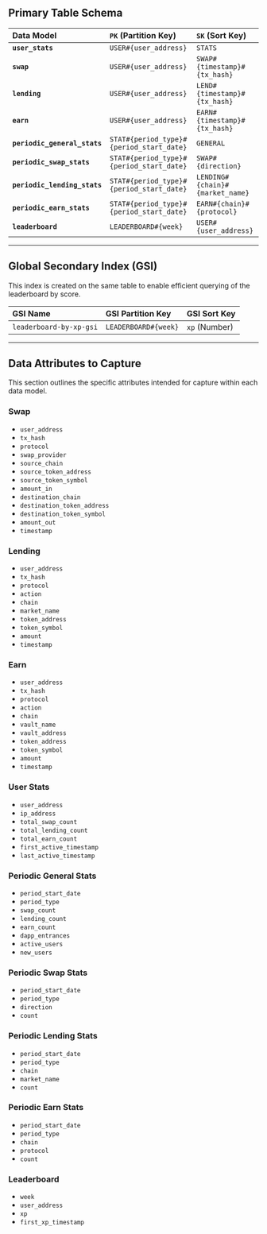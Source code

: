 ## Primary Table Schema

| Data Model | `PK` (Partition Key) | `SK` (Sort Key) |
| :--- | :--- | :--- |
| **`user_stats`** | `USER#{user_address}` | `STATS` |
| **`swap`** | `USER#{user_address}` | `SWAP#{timestamp}#{tx_hash}` |
| **`lending`** | `USER#{user_address}` | `LEND#{timestamp}#{tx_hash}` |
| **`earn`** | `USER#{user_address}` | `EARN#{timestamp}#{tx_hash}` |
| **`periodic_general_stats`** | `STAT#{period_type}#{period_start_date}`| `GENERAL` |
| **`periodic_swap_stats`** | `STAT#{period_type}#{period_start_date}`| `SWAP#{direction}` |
| **`periodic_lending_stats`**| `STAT#{period_type}#{period_start_date}`| `LENDING#{chain}#{market_name}` |
| **`periodic_earn_stats`** | `STAT#{period_type}#{period_start_date}`| `EARN#{chain}#{protocol}` |
| **`leaderboard`** | `LEADERBOARD#{week}` | `USER#{user_address}` |

---

## Global Secondary Index (GSI)

This index is created on the same table to enable efficient querying of the leaderboard by score.

| GSI Name | GSI Partition Key | GSI Sort Key |
| :--- | :--- | :--- |
| `leaderboard-by-xp-gsi` | `LEADERBOARD#{week}` | `xp` (Number) |

---

## Data Attributes to Capture

This section outlines the specific attributes intended for capture within each data model.

### Swap
- `user_address`
- `tx_hash`
- `protocol`
- `swap_provider`
- `source_chain`
- `source_token_address`
- `source_token_symbol`
- `amount_in`
- `destination_chain`
- `destination_token_address`
- `destination_token_symbol`
- `amount_out`
- `timestamp`

### Lending
- `user_address`
- `tx_hash`
- `protocol`
- `action`
- `chain`
- `market_name`
- `token_address`
- `token_symbol`
- `amount`
- `timestamp`

### Earn
- `user_address`
- `tx_hash`
- `protocol`
- `action`
- `chain`
- `vault_name`
- `vault_address`
- `token_address`
- `token_symbol`
- `amount`
- `timestamp`

### User Stats
- `user_address`
- `ip_address`
- `total_swap_count`
- `total_lending_count`
- `total_earn_count`
- `first_active_timestamp`
- `last_active_timestamp`

### Periodic General Stats
- `period_start_date`
- `period_type`
- `swap_count`
- `lending_count`
- `earn_count`
- `dapp_entrances`
- `active_users`
- `new_users`

### Periodic Swap Stats
- `period_start_date`
- `period_type`
- `direction`
- `count`

### Periodic Lending Stats
- `period_start_date`
- `period_type`
- `chain`
- `market_name`
- `count`

### Periodic Earn Stats
- `period_start_date`
- `period_type`
- `chain`
- `protocol`
- `count`

### Leaderboard
- `week`
- `user_address`
- `xp`
- `first_xp_timestamp`